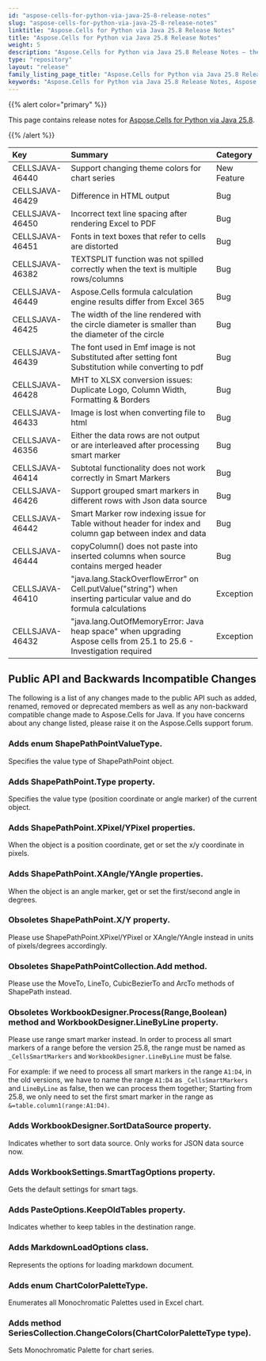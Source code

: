 ```yaml
---
id: "aspose-cells-for-python-via-java-25-8-release-notes"
slug: "aspose-cells-for-python-via-java-25-8-release-notes"
linktitle: "Aspose.Cells for Python via Java 25.8 Release Notes"
title: "Aspose.Cells for Python via Java 25.8 Release Notes"
weight: 5
description: "Aspose.Cells for Python via Java 25.8 Release Notes – the latest enhancements, new features, and fixes."
type: "repository"
layout: "release"
family_listing_page_title: "Aspose.Cells for Python via Java 25.8 Release Notes"
keywords: "Aspose.Cells for Python via Java 25.8 Release Notes, Aspose.Cells for Python via Java 25.8 updates and fixes"
---
```


{{% alert color="primary" %}}

This page contains release notes for [Aspose.Cells for Python via Java 25.8](https://releases.aspose.com/cells/python-java/new-releases/aspose.cells-for-python-via-java-25.8/).

{{% /alert %}}

|**Key**|**Summary**|**Category**|
| :- | :- | :- |
|CELLSJAVA-46440|Support changing theme colors for chart series|New Feature
|CELLSJAVA-46429|Difference in HTML output |Bug
|CELLSJAVA-46450|Incorrect text line spacing after rendering Excel to PDF|Bug
|CELLSJAVA-46451|Fonts in text boxes that refer to cells are distorted|Bug
|CELLSJAVA-46382|TEXTSPLIT function was not spilled correctly when the text is multiple rows/columns|Bug
|CELLSJAVA-46449|Aspose.Cells formula calculation engine results differ from Excel 365|Bug
|CELLSJAVA-46425|The width of the line rendered with the circle diameter is smaller than the diameter of the circle|Bug
|CELLSJAVA-46439|The font used in Emf image is not Substituted after setting font Substitution while converting to pdf|Bug
|CELLSJAVA-46428|MHT to XLSX conversion issues: Duplicate Logo, Column Width, Formatting & Borders|Bug
|CELLSJAVA-46433|Image is lost when converting file to html|Bug
|CELLSJAVA-46356|Either the data rows are not output or are interleaved after processing smart marker|Bug
|CELLSJAVA-46414|Subtotal functionality does not work correctly in Smart Markers|Bug
|CELLSJAVA-46426|Support grouped smart markers in different rows with Json data source |Bug
|CELLSJAVA-46442|Smart Marker row indexing issue for Table without header for index and column gap between index and data|Bug
|CELLSJAVA-46444|copyColumn() does not paste into inserted columns when source contains merged header|Bug
|CELLSJAVA-46410|"java.lang.StackOverflowError" on Cell.putValue("string") when inserting particular value and do formula calculations|Exception
|CELLSJAVA-46432|"java.lang.OutOfMemoryError: Java heap space" when upgrading Aspose cells from 25.1 to 25.6 - Investigation required|Exception

## **Public API and Backwards Incompatible Changes**

The following is a list of any changes made to the public API such as added, renamed, removed or deprecated members as well as any non-backward compatible change made to Aspose.Cells for Java. If you have concerns about any change listed, please raise it on the Aspose.Cells support forum.

### **Adds enum ShapePathPointValueType.**

Specifies the value type of ShapePathPoint object.

### **Adds ShapePathPoint.Type property.**

Specifies the value type (position coordinate or angle marker) of the current object.

### **Adds ShapePathPoint.XPixel/YPixel properties.**

When the object is a position coordinate, get or set the x/y coordinate in pixels.

### **Adds ShapePathPoint.XAngle/YAngle properties.**

When the object is an angle marker, get or set the first/second angle in degrees.

### **Obsoletes ShapePathPoint.X/Y property.**

Please use ShapePathPoint.XPixel/YPixel or XAngle/YAngle instead in units of pixels/degrees accordingly.

### **Obsoletes ShapePathPointCollection.Add method.**

Please use the MoveTo, LineTo, CubicBezierTo and ArcTo methods of ShapePath instead.

### **Obsoletes WorkbookDesigner.Process(Range,Boolean) method and WorkbookDesigner.LineByLine property.**

Please use range smart marker instead.
In order to process all smart markers of a range before the version 25.8, the range must be named as `_CellsSmartMarkers` and `WorkbookDesigner.LineByLine` must be false.

For example: if we need to process all smart markers in the range `A1:D4`, in the old versions, we have to name the range `A1:D4` as `_CellsSmartMarkers` and `LineByLine` as false, then we can process them together; Starting from 25.8, we only need to set the first smart marker in the range as `&=table.column1(range:A1:D4)`.

### **Adds WorkbookDesigner.SortDataSource property.**

Indicates whether to sort data source. Only works for JSON data source now.

### **Adds WorkbookSettings.SmartTagOptions property.**

Gets the default settings for smart tags.

### **Adds PasteOptions.KeepOldTables property.**

Indicates whether to keep tables in the destination range.

### **Adds MarkdownLoadOptions class.**

Represents the options for loading markdown document.

### **Adds enum ChartColorPaletteType.**

Enumerates all Monochromatic Palettes used in Excel chart.

### **Adds method SeriesCollection.ChangeColors(ChartColorPaletteType type).**

Sets Monochromatic Palette for chart series.

